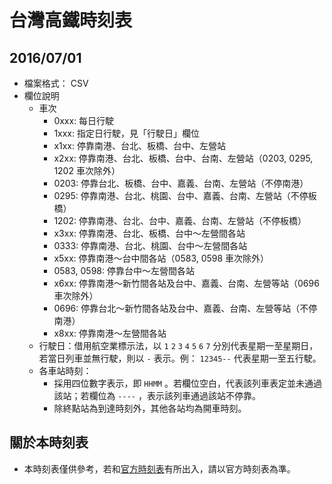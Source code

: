 # 台灣高鐵時刻表
## 2016/07/01

* 檔案格式： CSV
* 欄位說明
  * 車次
    * 0xxx: 每日行駛
    * 1xxx: 指定日行駛，見「行駛日」欄位
    * x1xx: 停靠南港、台北、板橋、台中、左營站
    * x2xx: 停靠南港、台北、板橋、台中、台南、左營站（0203, 0295, 1202 車次除外）
    * 0203: 停靠台北、板橋、台中、嘉義、台南、左營站（不停南港）
    * 0295: 停靠南港、台北、桃園、台中、嘉義、台南、左營站（不停板橋）
    * 1202: 停靠南港、台北、台中、嘉義、台南、左營站（不停板橋）
    * x3xx: 停靠南港、台北、板橋、台中～左營間各站
    * 0333: 停靠南港、台北、桃園、台中～左營間各站
    * x5xx: 停靠南港～台中間各站（0583, 0598 車次除外）
    * 0583, 0598: 停靠台中～左營間各站
    * x6xx: 停靠南港～新竹間各站及台中、嘉義、台南、左營等站（0696 車次除外）
    * 0696: 停靠台北～新竹間各站及台中、嘉義、台南、左營等站（不停南港）
    * x8xx: 停靠南港～左營間各站
  * 行駛日：借用航空業標示法，以 `1` `2` `3` `4` `5` `6` `7` 分別代表星期一至星期日，若當日列車並無行駛，則以 `-` 表示。例： `12345--` 代表星期一至五行駛。
  * 各車站時刻：
    * 採用四位數字表示，即 `HHMM` 。若欄位空白，代表該列車表定並未通過該站；若欄位為 `----` ，表示該列車通過該站不停靠。
    * 除終點站為到達時刻外，其他各站均為開車時刻。

## 關於本時刻表
* 本時刻表僅供參考，若和[官方時刻表](http://www.thsrc.com.tw/UploadFiles/TicketFile/a61ad3a0-7961-4b42-89c2-835cab008c90.pdf "官方時刻表")有所出入，請以官方時刻表為準。
